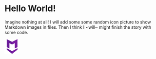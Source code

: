 # Hello World!

Imagine nothing at all! I will add some some random icon picture to show Markdown images in files.  Then I think I ~will~ might finish the story with some code.

![alt text](https://github.com/adam-p/markdown-here/raw/master/src/common/images/icon48.png "Logo Title Text 1")

